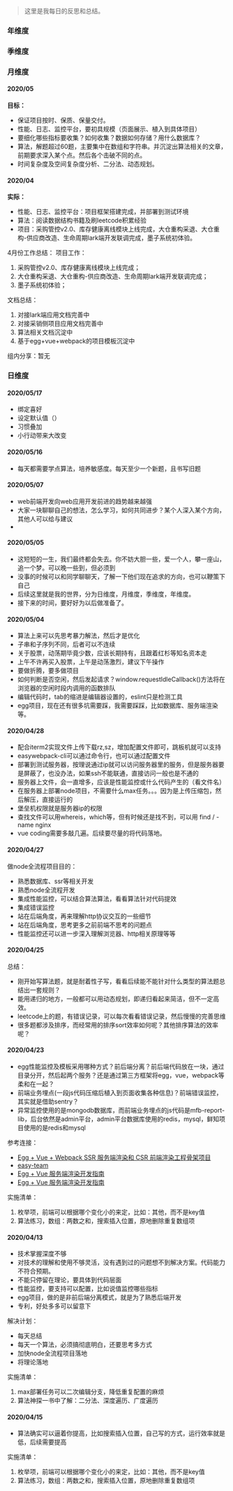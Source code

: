 
> 这里是我每日的反思和总结。

### 年维度

### 季维度

### 月维度

#### 2020/05

**目标：**

- 保证项目按时、保质、保量交付。
- 性能、日志、监控平台，要初具规模（页面展示、植入到具体项目）
- 要细化哪些指标要收集？如何收集？数据如何存储？用什么数据库？
- 算法，解题超过60题，主要集中在数组和字符串。并沉淀出算法相关的文章，前期要求深入某个点。然后各个击破不同的点。
- 时间复杂度及空间复杂度分析、二分法、动态规划。

#### 2020/04

**实际：**

- 性能、日志、监控平台：项目框架搭建完成，并部署到测试环境
- 算法：阅读数据结构书籍及刷leetcode积累经验
- 项目：采购管控v2.0、库存健康离线模块上线完成，大仓重构采退、大仓重构-供应商改造、生命周期lark端开发联调完成，墨子系统初体验。

4月份工作总结：
项目工作：

1. 采购管控v2.0、库存健康离线模块上线完成；
2. 大仓重构采退、大仓重构-供应商改造、生命周期lark端开发联调完成；
3. 墨子系统初体验；

文档总结：

1. 对接lark端应用文档完善中
2. 对接采销侧项目应用文档完善中
3. 算法相关文档沉淀中
4. 基于egg+vue+webpack的项目模板沉淀中

组内分享：暂无

### 日维度

#### 2020/05/17

- 绑定喜好
- 设定默认值（）
- 习惯叠加
- 小行动带来大改变


#### 2020/05/16

- 每天都需要学点算法，培养敏感度。每天至少一个新题，且书写旧题


#### 2020/05/07

- web前端开发向web应用开发前进的趋势越来越强
- 大家一块聊聊自己的想法，怎么学习，如何共同进步？某个人深入某个方向，其他人可以给与建议
- 

#### 2020/05/05

- 这短短的一生，我们最终都会失去。你不妨大胆一些，爱一个人，攀一座山，追一个梦。可以晚一些到，但必须到
- 没事的时候可以和同学聊聊天，了解一下他们现在追求的方向，也可以鞭策下自己
- 后续这里就是我的世界，分为日维度，月维度，季维度，年维度。
- 接下来的时间，要好好为以后做准备了。


#### 2020/05/04

- 算法上来可以先思考暴力解法，然后才是优化
- 子串和子序列不同，后者可以不连续
- 关于股票，动荡期毕竟少数，应该长期持有，且跟着红杉等知名资本走
- 上午不许再买入股票，上午是动荡激烈，建议下午操作
- 要做折腾，要多做项目
- 如何判断是否空闲，然后发起请求？window.requestIdleCallback()方法将在浏览器的空闲时段内调用的函数排队
- 编辑代码时，tab的缩进是编辑器设置的，eslint只是检测工具
- egg项目，现在还有很多坑需要踩，我需要踩踩，比如数据库、服务端渲染等。

#### 2020/04/28

- 配合iterm2实现文件上传下载rz,sz，增加配置文件即可，跳板机就可以支持
- easywebpack-cli可以通过命令行，也可以通过配置文件
- 部署到测试服务器，按理说通过ip就可以访问服务器里的服务，但是服务器要是屏蔽了，也没办法，如果ssh不能联通，直接访问一般也是不通的
- 服务器上文件，会一直增多，应该是性能监控或什么代码产生的（看文件名）
- 在服务器上部署node项目，不需要什么max任务。。。因为是上传压缩包，然后解压，直接运行的
- 堡垒机权限就是服务器ip的权限
- 查找文件可以用whereis，which等，但有时候还是找不到，可以用 find / -name nginx
- vue coding需要多敲几遍。后续要尽量的将代码落地。

#### 2020/04/27

做node全流程项目目的：

- 熟悉数据库、ssr等相关开发
- 熟悉node全流程开发
- 集成性能监控，可以结合算法算法，看看算法针对代码提效
- 集成错误监控
- 站在后端角度，再来理解http协议交互的一些细节
- 站在后端角度，思考更多之前前端不思考的问题点
- 性能监控还可以进一步深入理解浏览器、http相关原理等等

#### 2020/04/25

总结：

- 刚开始写算法题，就是耐着性子写，看看后续能不能针对什么类型的算法题总结出一套规则？
- 能用递归的地方，一般都可以用动态规划，即递归看起来简洁，但不一定高效。
- leetcode上的题，有错误记录，可以每次看看错误记录，然后慢慢的完善思维
- 很多题都涉及排序，而经常用的排序sort效率如何呢？其他排序算法的效率呢？

#### 2020/04/23

- egg性能监控及模板采用哪种方式？前后端分离？前后端代码放在一块，通过目录分开，然后起两个服务？还是通过第三方框架将egg，vue，webpack等柔和在一起？
- 前端业务埋点(一段js代码压缩后植入到页面收集各种信息)？前端错误监控，其实就是借助sentry？
- 异常监控使用的是mongodb数据库，而前端业务埋点的js代码是mfb-report-lib，后台依然是admin平台，admin平台数据库使用的redis，mysql，鲜知项目使用的是redis和mysql

参考连接：

- [Egg + Vue + Webpack SSR 服务端渲染和 CSR 前端渲染工程骨架项目](https://github.com/easy-team/egg-vue-webpack-boilerplate)
- [easy-team](https://www.yuque.com/easy-team)
- [Egg + Vue 服务端渲染开发指南](https://www.yuque.com/easy-team/egg-vue)
- [Egg + Vue 服务端渲染开发指南](https://zhuanlan.zhihu.com/p/30445536)

实施清单：

1. 枚举项，前端可以根据哪个变化小的来定，比如：其他，而不是key值
2. 算法练习，数组：两数之和，搜索插入位置，原地删除重复数组项

#### 2020/04/13

- 技术掌握深度不够
- 对技术的理解和使用不够灵活，没有遇到过的问题想不到解决方案。代码能力不符合预期。
- 不能只停留在理论，要具体到代码层面
- 性能监控，要支持可以配置，比如说值监控哪些指标
- egg项目，做的是非前后端分离模式，就是为了熟悉后端开发
- 专利，好处多多可以留意下

解决计划：

- 每天总结
- 每天一个算法，必须搞彻底明白，还要思考多方式
- 加快node全流程项目落地
- 将理论落地

实施清单：

1. max部署任务可以二次编辑分支，降低重复配置的麻烦
2. 算法神探一书中了解：二分法、深度遍历、广度遍历

#### 2020/04/15

- 算法确实可以逼着你提高，比如搜索插入位置，自己写的方式，运行效率就是低，后续需要提高

实施清单：

1. 枚举项，前端可以根据哪个变化小的来定，比如：其他，而不是key值
2. 算法练习，数组：两数之和，搜索插入位置，原地删除重复数组项
